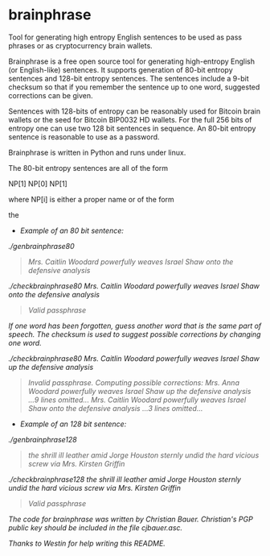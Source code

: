 brainphrase
===========

Tool for generating high entropy English sentences to be used as pass phrases or as cryptocurrency brain wallets.

Brainphrase is a free open source tool for generating high-entropy
English (or English-like) sentences. It supports generation of 80-bit
entropy sentences and 128-bit entropy sentences. The sentences include
a 9-bit checksum so that if you remember the sentence up to one word,
suggested corrections can be given.

Sentences with 128-bits of entropy can be reasonably used for Bitcoin
brain wallets or the seed for Bitcoin BIP0032 HD wallets.  For the
full 256 bits of entropy one can use two 128 bit sentences in
sequence. An 80-bit entropy sentence is reasonable to use as a
password.

Brainphrase is written in Python and runs under linux.

The 80-bit entropy sentences are all of the form

NP[1] <adverb> <verb> NP[0] <preposition> NP[1]

where NP[i] is either a proper name or of the form

the <i adjectives> <noun>

* Example of an 80 bit sentence:

./genbrainphrase80

> Mrs. Caitlin Woodard powerfully weaves Israel Shaw onto the defensive analysis

./checkbrainphrase80 Mrs. Caitlin Woodard powerfully weaves Israel Shaw onto the defensive analysis

> Valid passphrase

If one word has been forgotten, guess another word that is the same part of speech.
The checksum is used to suggest possible corrections by changing one word.

./checkbrainphrase80 Mrs. Caitlin Woodard powerfully weaves Israel Shaw up the defensive analysis

> Invalid passphrase. Computing possible corrections:
> Mrs. Anna Woodard powerfully weaves Israel Shaw up the defensive analysis
> ...9 lines omitted...
> Mrs. Caitlin Woodard powerfully weaves Israel Shaw onto the defensive analysis
> ...3 lines omitted...

* Example of an 128 bit sentence:

./genbrainphrase128

> the shrill ill leather amid Jorge Houston sternly undid the hard vicious screw via Mrs. Kirsten Griffin

./checkbrainphrase128 the shrill ill leather amid Jorge Houston sternly undid the hard vicious screw via Mrs. Kirsten Griffin

> Valid passphrase

The code for brainphrase was written by Christian Bauer.  Christian's
PGP public key should be included in the file cjbauer.asc.

Thanks to Westin for help writing this README.
